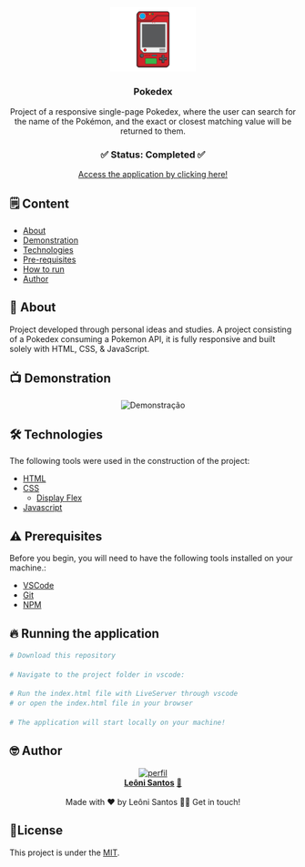<p align="center"><img src="pokedex.png" width="150px"></p>

<div align="center">
	<h3 align="center">Pokedex</h3>
	<p align="center">Project of a responsive single-page Pokedex, where the user can search for the name of the Pokémon, and the exact or closest matching value will be returned to them.</p>
</div>
<h3  align="center">
		✅ Status: Completed ✅
</h3>
<div align="center">
<a href="#">Access the application by clicking here!</a>
</div>

## 🗒️ Content

- [About](#-About)
- [Demonstration](#-Demonstration)
- [Technologies](#-Technologies)
- [Pre-requisites](#-Prerequisites)
- [How to run](#-Running-the-application)
- [Author](#-Author)

## 📖 About
Project developed through personal ideas and studies. A project consisting of a Pokedex consuming a Pokemon API, it is fully responsive and built solely with HTML, CSS, & JavaScript.

## 📺 Demonstration

<p align="center">
  <img alt="Demonstração" src="exemplar2.gif" width="900">
</p>

## 🛠 Technologies

The following tools were used in the construction of the project:

- [HTML](https://developer.mozilla.org/pt-BR/docs/Web/HTML)
- [CSS](https://developer.mozilla.org/pt-BR/docs/Web/CSS)
  - [Display Flex](https://developer.mozilla.org/en-US/docs/Learn/CSS/CSS_layout/Flexbox)
- [Javascript](https://developer.mozilla.org/pt-BR/docs/Web/JavaScript)

## ⚠️ Prerequisites

Before you begin, you will need to have the following tools installed on your machine.:

- [VSCode](https://code.visualstudio.com/)
- [Git](https://git-scm.com)
- [NPM](https://www.npmjs.com)


## 🔥 Running the application

```bash
# Download this repository

# Navigate to the project folder in vscode:

# Run the index.html file with LiveServer through vscode
# or open the index.html file in your browser

# The application will start locally on your machine!
```

<!-- AUTOR -->

## 🤓 Author

<div align="center" >
<a href="https://www.linkedin.com/in/leonisantos/">
 <img src="https://avatars.githubusercontent.com/u/110071892?v=4" width="200px;" alt="perfil"/>
 <br />
 <b>Leôni Santos</b></a> <a href="https://www.linkedin.com/in/leonisantos/" title="Linkedin">🚀
</a>
 <br />
 <br />
Made with ❤️ by Leôni Santos 👋🏽 Get in touch!

</div>

## 📕License

This project is under the [MIT](./LICENSE).
